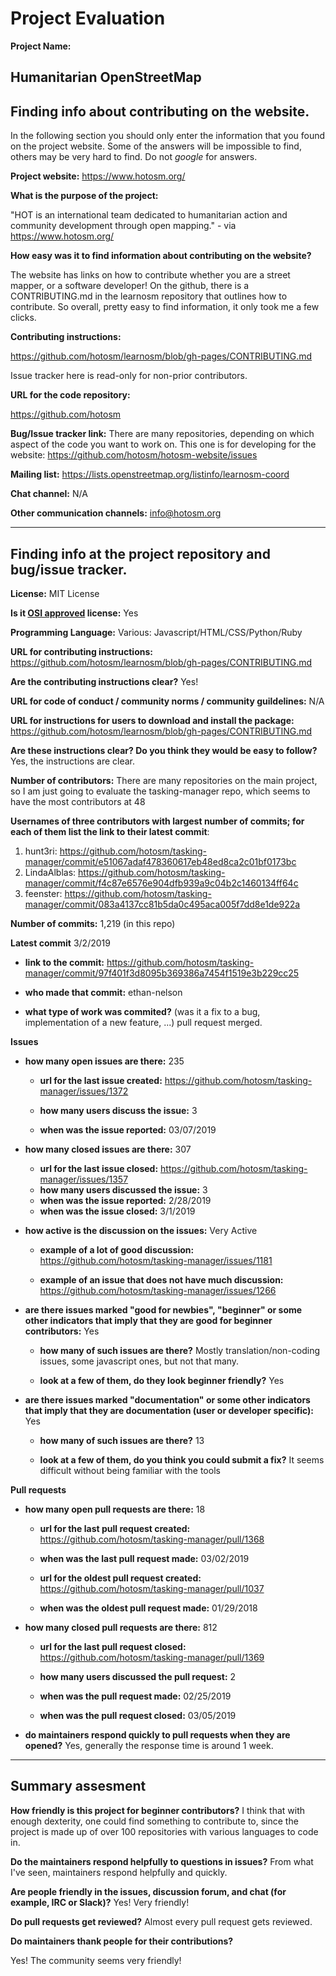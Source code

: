# Project Evaluation 


__Project Name:__  

Humanitarian OpenStreetMap
---

## Finding info about contributing on the website.

In the following section you should only enter the information that you
found on the project website. Some of the answers will be impossible to find, others
may be very hard to find. Do not _google_ for answers.

__Project website:__
https://www.hotosm.org/


__What is the purpose of the project:__

"HOT is an international team dedicated to
humanitarian action and community development
through open mapping." - via https://www.hotosm.org/


__How easy was it to find information about contributing on the website?__

The website has links on how to contribute whether you are a street mapper, or a software developer! On the github, there is a CONTRIBUTING.md in the learnosm repository that outlines how to contribute. So overall, pretty easy to find information, it only took me a few clicks.

__Contributing instructions:__

https://github.com/hotosm/learnosm/blob/gh-pages/CONTRIBUTING.md

Issue tracker here is read-only for non-prior contributors.

__URL for the code repository:__

https://github.com/hotosm

__Bug/Issue tracker link:__
There are many repositories, depending on which aspect of the code you want to work on. This one is for developing for the website: https://github.com/hotosm/hotosm-website/issues

__Mailing list:__
https://lists.openstreetmap.org/listinfo/learnosm-coord

__Chat channel:__
N/A

__Other communication channels:__
info@hotosm.org


---

## Finding info at the project repository and bug/issue tracker.

__License:__
MIT License

__Is it [OSI approved](https://opensource.org/licenses/alphabetical) license:__
Yes

__Programming Language:__
Various: Javascript/HTML/CSS/Python/Ruby

__URL for contributing instructions:__ 
https://github.com/hotosm/learnosm/blob/gh-pages/CONTRIBUTING.md

__Are the contributing instructions clear?__ 
Yes!


__URL for code of conduct / community norms / community guildelines:__
N/A

__URL for instructions for users to download and install the package:__
https://github.com/hotosm/learnosm/blob/gh-pages/CONTRIBUTING.md


__Are these instructions clear? Do you think they would be easy to follow?__
Yes, the instructions are clear.


__Number of contributors:__
There are many repositories on the main project, so I am just going to evaluate the tasking-manager repo, which seems to have the most contributors at 48


__Usernames of three contributors with largest number of commits; for
each of them list the link to their latest commit__:

1. hunt3ri: https://github.com/hotosm/tasking-manager/commit/e51067adaf478360617eb48ed8ca2c01bf0173bc
2. LindaAlblas: https://github.com/hotosm/tasking-manager/commit/f4c87e6576e904dfb939a9c04b2c1460134ff64c
3. feenster: https://github.com/hotosm/tasking-manager/commit/083a4137cc81b5da0c495aca005f7dd8e1de922a



__Number of commits:__
1,219 (in this repo)

__Latest commit__
3/2/2019


- __link to the commit:__
https://github.com/hotosm/tasking-manager/commit/97f401f3d8095b369386a7454f1519e3b229cc25

- __who made that commit:__
ethan-nelson

- __what type of work was commited?__ (was it a fix to a bug, implementation of a new feature, ...)
pull request merged.


__Issues__

- __how many open issues are there:__
235

    - __url for the last issue created:__
    https://github.com/hotosm/tasking-manager/issues/1372

    - __how many users discuss the issue:__
    3
    
    - __when was the issue reported:__
    03/07/2019
    

- __how many closed issues are there:__
307
    - __url for the last issue closed:__
    https://github.com/hotosm/tasking-manager/issues/1357
    - __how many users discussed the issue:__
    3
    - __when was the issue reported:__
    2/28/2019
    - __when was the issue closed:__
    3/1/2019

- __how active is the discussion on the issues:__ 
    Very Active

    - __example of a lot of good discussion:__ 
    https://github.com/hotosm/tasking-manager/issues/1181
    
    - __example of an issue that does not have much discussion:__
    https://github.com/hotosm/tasking-manager/issues/1266



- __are there issues marked "good for newbies", "beginner" or some other indicators that imply that they are good for beginner contributors:__
Yes

    - __how many of such issues are there?__
    Mostly translation/non-coding issues, some javascript ones, but not that many.
    
    - __look at a few of them, do they look beginner friendly?__ 
    Yes



- __are there issues marked "documentation" or some other indicators that imply that they are documentation (user or developer specific):__
Yes

    - __how many of such issues are there?__
    13

    
    - __look at a few of them, do you think you could submit a fix?__ 
    It seems difficult without being familiar with the tools



__Pull requests__

- __how many open pull requests are there:__
18

    - __url for the last pull request created:__
    https://github.com/hotosm/tasking-manager/pull/1368
    
    - __when was the last pull request made:__
    03/02/2019

    - __url for the oldest pull request created:__
    https://github.com/hotosm/tasking-manager/pull/1037
    
    - __when was the oldest pull request made:__
    01/29/2018

- __how many closed pull requests are there:__
    812

    - __url for the last pull request closed:__
    https://github.com/hotosm/tasking-manager/pull/1369
    
    - __how many users discussed the pull request:__
    2
    
    - __when was the pull request made:__
    02/25/2019
    
    - __when was the pull request closed:__
    03/05/2019
    

- __do maintainers respond quickly to pull requests when they are opened?__ 
Yes, generally the response time is around 1 week.





---


## Summary assesment
__How friendly is this project for beginner contributors?__
I think that with enough dexterity, one could find something to contribute to, since the project is made up of over 100 repositories with various languages to code in.


__Do the maintainers respond helpfully to questions in issues?__
From what I've seen, maintainers respond helpfully and quickly.


__Are people friendly in the issues, discussion forum, and chat (for example, IRC or Slack)?__
Yes! Very friendly!


__Do pull requests get reviewed?__
Almost every pull request gets reviewed.



__Do maintainers thank people for their contributions?__

Yes! The community seems very friendly!